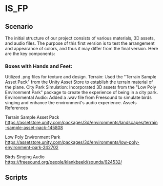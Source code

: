 # IS_FP

## Scenario
The initial structure of our project consists of various materials, 3D assets, and audio files. The purpose of this first version is to test the arrangement and appearance of colors, and thus it may differ from the final version. Here are the key components:

### Boxes with Hands and Feet:

Utilized .png files for texture and design.
Terrain: Used the "Terrain Sample Asset Pack" from the Unity Asset Store to establish the terrain material of the plane.
City Park Simulation: Incorporated 3D assets from the "Low Poly Environment Park" package to create the experience of being in a city park.
Environmental Audio: Added a .wav file from Freesound to simulate birds singing and enhance the environment's audio experience.
Assets References

Terrain Sample Asset Pack https://assetstore.unity.com/packages/3d/environments/landscapes/terrain-sample-asset-pack-145808

Low Poly Environment Park https://assetstore.unity.com/packages/3d/environments/low-poly-environment-park-242702

Birds Singing Audio https://freesound.org/people/klankbeeld/sounds/624532/

## Scripts
